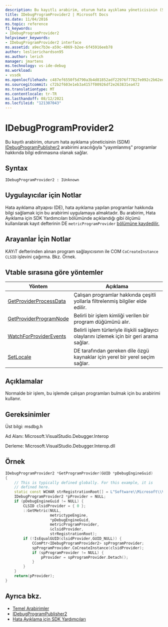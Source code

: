 ```yaml
---
description: Bu kayıtlı arabirim, oturum hata ayıklama yöneticisinin (SDM) IDebugProgramPublisher2 arabirimi aracılığıyla yayımlanan programlar hakkında bilgi edinmasına olanak sağlar.
title: IDebugProgramProvider2 | Microsoft Docs
ms.date: 11/04/2016
ms.topic: reference
f1_keywords:
- IDebugProgramProvider2
helpviewer_keywords:
- IDebugProgramProvider2 interface
ms.assetid: a9ec7b3e-a59c-4069-b2ee-6f45916eeb78
author: leslierichardson95
ms.author: lerich
manager: jmartens
ms.technology: vs-ide-debug
ms.workload:
- vssdk
ms.openlocfilehash: c487ef6550f5d790a3b4d81852adf22976f77827e092c2b62ed9262f3d2e329c
ms.sourcegitcommit: c72b2f603e1eb3a4157f00926df2e263831ea472
ms.translationtype: MT
ms.contentlocale: tr-TR
ms.lasthandoff: 08/12/2021
ms.locfileid: "121307043"
---
```

# <a name="idebugprogramprovider2"></a>IDebugProgramProvider2
Bu kayıtlı arabirim, oturum hata ayıklama yöneticisinin (SDM) [IDebugProgramPublisher2](../../../extensibility/debugger/reference/idebugprogrampublisher2.md) arabirimi aracılığıyla "yayımlanmış" programlar hakkında bilgi edinmasına olanak sağlar.

## <a name="syntax"></a>Syntax

```
IDebugProgramProvider2 : IUnknown
```

## <a name="notes-for-implementers"></a>Uygulayıcılar için Notlar
Hata ayıklama altyapısı (DE), hata ayıklama yapılan programlar hakkında bilgi sağlamak için bu arabirimi uygulamaya almaktadır. Bu arabirim, Hata Ayıklama için SDK Yardımcıları bölümünde açıklandığı gibi ölçümü kullanılarak kayıt defterinin DE `metricProgramProvider` [bölümüne kaydedilir.](../../../extensibility/debugger/reference/sdk-helpers-for-debugging.md)

## <a name="notes-for-callers"></a>Arayanlar İçin Notlar
KAYıT defterinden alınan program sağlayıcısının ile COM `CoCreateInstance` `CLSID` işlevini çağırma. Bkz. Örnek.

## <a name="methods-in-vtable-order"></a>Vtable sırasına göre yöntemler

|Yöntem|Açıklama|
|------------|-----------------|
|[GetProviderProcessData](../../../extensibility/debugger/reference/idebugprogramprovider2-getproviderprocessdata.md)|Çalışan programlar hakkında çeşitli yollarla filtrelenmiş bilgiler elde edilir.|
|[GetProviderProgramNode](../../../extensibility/debugger/reference/idebugprogramprovider2-getproviderprogramnode.md)|Belirli bir işlem kimliği verilen bir program düğümünü alır.|
|[WatchForProviderEvents](../../../extensibility/debugger/reference/idebugprogramprovider2-watchforproviderevents.md)|Belirli işlem türleriyle ilişkili sağlayıcı olaylarını izlemek için bir geri arama sağlar.|
|[SetLocale](../../../extensibility/debugger/reference/idebugprogramprovider2-setlocale.md)|DE tarafından gereken dile özgü kaynaklar için yerel bir yerel seçim sağlar.|

## <a name="remarks"></a>Açıklamalar
Normalde bir işlem, bu işlemde çalışan programları bulmak için bu arabirimi kullanır.

## <a name="requirements"></a>Gereksinimler
Üst bilgi: msdbg.h

Ad Alanı: Microsoft.VisualStudio.Debugger.Interop

Derleme: Microsoft.VisualStudio.Debugger.Interop.dll

## <a name="example"></a>Örnek

```cpp
IDebugProgramProvider2 *GetProgramProvider(GUID *pDebugEngineGuid)
{
    // This is typically defined globally. For this example, it is
    // defined here.
    static const WCHAR strRegistrationRoot[] = L"Software\\Microsoft\\VisualStudio\\8.0Exp";
    IDebugProgramProvider2 *pProvider = NULL;
    if (pDebugEngineGuid != NULL) {
        CLSID clsidProvider = { 0 };
        ::GetMetric(NULL,
                    metrictypeEngine,
                    *pDebugEngineGuid,
                    metricProgramProvider,
                    &clsidProvider,
                    strRegistrationRoot);
        if (!IsEqualGUID(clsidProvider,GUID_NULL)) {
            CComPtr<IDebugProgramProvider2> spProgramProvider;
            spProgramProvider.CoCreateInstance(clsidProvider);
            if (spProgramProvider != NULL) {
                pProvider = spProgramProvider.Detach();
            }
        }
    }
    return(pProvider);
}
```

## <a name="see-also"></a>Ayrıca bkz.
- [Temel Arabirimler](../../../extensibility/debugger/reference/core-interfaces.md)
- [IDebugProgramPublisher2](../../../extensibility/debugger/reference/idebugprogrampublisher2.md)
- [Hata Ayıklama için SDK Yardımcıları](../../../extensibility/debugger/reference/sdk-helpers-for-debugging.md)
